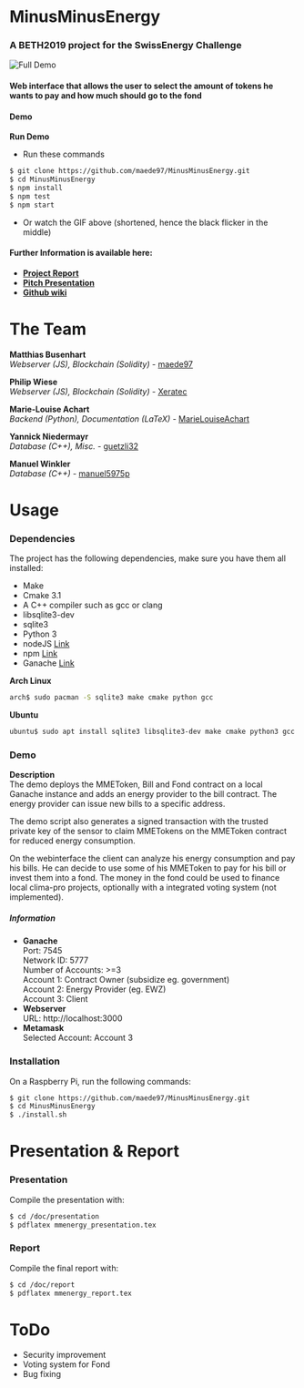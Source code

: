 # MinusMinusEnergy

### A BETH2019 project for the SwissEnergy Challenge

![Full Demo](doc/demo/fullDemo.gif)
#### Web interface that allows the user to select the amount of tokens he wants to pay and how much should go to the fond

#### Demo ####

**Run Demo**
* Run these commands
```sh
$ git clone https://github.com/maede97/MinusMinusEnergy.git
$ cd MinusMinusEnergy
$ npm install
$ npm test
$ npm start
```
* Or watch the GIF above (shortened, hence the black flicker in the middle)

#### Further Information is available here:

* **[Project Report](#)**
* **[Pitch Presentation](https://github.com/maede97/MinusMinusEnergy/blob/master/doc/presentation/presentationMinusMinusEnergy.pdf)**
* **[Github wiki](https://github.com/maede97/MinusMinusEnergy/wiki/Client)**

# The Team
**Matthias Busenhart**  
*Webserver (JS), Blockchain (Solidity)* - [maede97](https://github.com/maede97)  

**Philip Wiese**  
*Webserver (JS), Blockchain (Solidity)* - [Xeratec](https://github.com/Xeratec)  

**Marie-Louise Achart**  
*Backend (Python), Documentation (LaTeX)* - [MarieLouiseAchart](https://github.com/MarieLouiseAchart)

**Yannick Niedermayr**  
*Database (C++), Misc.* - [guetzli32](https://github.com/guetzli32)  

**Manuel Winkler**  
*Database (C++)* - [manuel5975p](https://github.com/manuel5975p)  

# Usage
### Dependencies
The project has the following dependencies, make sure you have them all installed:
- Make
- Cmake 3.1
- A C++ compiler such as gcc or clang
- libsqlite3-dev
- sqlite3
- Python 3
- nodeJS [Link](https://nodejs.org/en/)
- npm [Link](https://www.npmjs.com/)
- Ganache [Link](https://truffleframework.com/ganache)  

**Arch Linux**  
```sh
arch$ sudo pacman -S sqlite3 make cmake python gcc
```

**Ubuntu**  
```bash
ubuntu$ sudo apt install sqlite3 libsqlite3-dev make cmake python3 gcc
```

### Demo
**Description**  
The demo deploys the MMEToken, Bill and Fond contract on a local Ganache instance and adds an energy provider to the bill contract. The energy provider can issue new bills to a specific address.

The demo script also generates a signed transaction with the trusted private key of the sensor to claim MMETokens on the MMEToken contract for reduced energy consumption.

On the webinterface the client can analyze his energy consumption and pay his bills. He can decide to use some of his MMEToken to pay for his bill or invest them into a fond. The money in the fond could be used to finance local clima-pro projects, optionally with a integrated voting system (not implemented).

##### Information
* **Ganache**  
Port: 7545  
Network ID: 5777  
Number of Accounts: >=3  
Account 1: Contract Owner (subsidize eg. government)  
Account 2: Energy Provider (eg. EWZ)  
Account 3: Client  
* **Webserver**  
URL: http://localhost:3000
* **Metamask**  
Selected Account: Account 3

### Installation
On a Raspberry Pi, run the following commands:
```sh
$ git clone https://github.com/maede97/MinusMinusEnergy.git
$ cd MinusMinusEnergy
$ ./install.sh
```

# Presentation & Report
### Presentation
Compile the presentation with:
```sh
$ cd /doc/presentation
$ pdflatex mmenergy_presentation.tex
```
### Report
Compile the final report with:
```sh
$ cd /doc/report
$ pdflatex mmenergy_report.tex
```

# ToDo
* Security improvement
* Voting system for Fond
* Bug fixing
